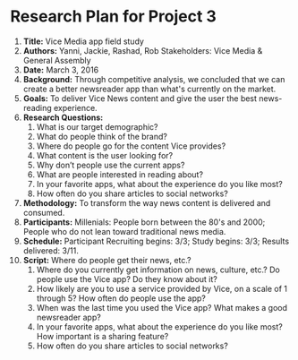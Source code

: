 # Research Plan for Project 3
 1. **Title:** Vice Media app field study
 2. **Authors:** Yanni, Jackie, Rashad, Rob
    Stakeholders: Vice Media & General Assembly
 3. **Date:** March 3, 2016
 4. **Background:** Through competitive analysis, we concluded that we can create a better newsreader app than what's currently on the market.
 5. **Goals:** To deliver Vice News content and give the user the best news-reading experience.
 6. **Research Questions:**
     1. What is our target demographic?
     2. What do people think of the brand?
     3. Where do people go for the content Vice provides?
     4. What content is the user looking for?
     5. Why don’t people use the current apps?
     6. What are people interested in reading about?
     8. In your favorite apps, what about the experience do you like most?
     9. How often do you share articles to social networks?
  7. **Methodology:** To transform the way news content is delivered and consumed.
  8. **Participants:** Millenials: People born between the 80's and 2000; People who do not lean toward traditional news media.
  9. **Schedule:** Participant Recruiting begins: 3/3; Study begins: 3/3; Results delivered: 3/11.
  10. **Script:**
      Where do people get their news, etc.?
      1. Where do you currently get information on news, culture, etc.?
      Do people use the Vice app? Do they know about it?
      2. How likely are you to use a service provided by Vice, on a scale of 1 through 5?
      How often do people use the app?
      3. When was the last time you used the Vice app?
      What makes a good newsreader app?
      4. In your favorite apps, what about the experience do you like most?
      How important is a sharing feature?
      5. How often do you share articles to social networks?
